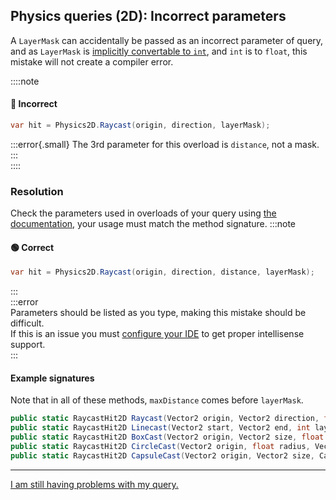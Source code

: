 ## Physics queries (2D): Incorrect parameters
A `LayerMask` can accidentally be passed as an incorrect parameter of query, and as `LayerMask` is [implicitly convertable to `int`](https://github.com/Unity-Technologies/UnityCsReference/blob/e7d9de5f09767c3320b6dab51bc2c2dc90447786/Runtime/Export/Scripting/LayerMask.bindings.cs#L21), and `int` is to `float`, this mistake will not create a compiler error.

::::note
#### 🔴 Incorrect
```csharp
var hit = Physics2D.Raycast(origin, direction, layerMask);
```

:::error{.small}
The 3rd parameter for this overload is `distance`, not a mask.
:::  
::::

### Resolution
Check the parameters used in overloads of your query using [the documentation](https://docs.unity3d.com/ScriptReference/Physics2D.html), your usage must match the method signature.
:::note
#### 🟢 Correct
```csharp
var hit = Physics2D.Raycast(origin, direction, distance, layerMask);
```
:::  
:::error  
Parameters should be listed as you type, making this mistake should be difficult.  
If this is an issue you must [configure your IDE](../IDE%20Configuration.md) to get proper intellisense support.  
:::

#### Example signatures
Note that in all of these methods, `maxDistance` comes before `layerMask`.
```csharp
public static RaycastHit2D Raycast(Vector2 origin, Vector2 direction, float distance = Mathf.Infinity, int layerMask = DefaultRaycastLayers, float minDepth = -Mathf.Infinity, float maxDepth = Mathf.Infinity);
public static RaycastHit2D Linecast(Vector2 start, Vector2 end, int layerMask = DefaultRaycastLayers, float minDepth = -Mathf.Infinity, float maxDepth = Mathf.Infinity);
public static RaycastHit2D BoxCast(Vector2 origin, Vector2 size, float angle, Vector2 direction, float distance = Mathf.Infinity, int layerMask = Physics2D.AllLayers, float minDepth = -Mathf.Infinity, float maxDepth = Mathf.Infinity);
public static RaycastHit2D CircleCast(Vector2 origin, float radius, Vector2 direction, float distance = Mathf.Infinity, int layerMask = DefaultRaycastLayers, float minDepth = -Mathf.Infinity, float maxDepth = Mathf.Infinity);
public static RaycastHit2D CapsuleCast(Vector2 origin, Vector2 size, CapsuleDirection2D capsuleDirection, float angle, Vector2 direction, float distance = Mathf.Infinity, int layerMask = DefaultRaycastLayers, float minDepth = -Mathf.Infinity, float maxDepth = Mathf.Infinity);
```

---

[I am still having problems with my query.](Physics%20Queries%202D.md)